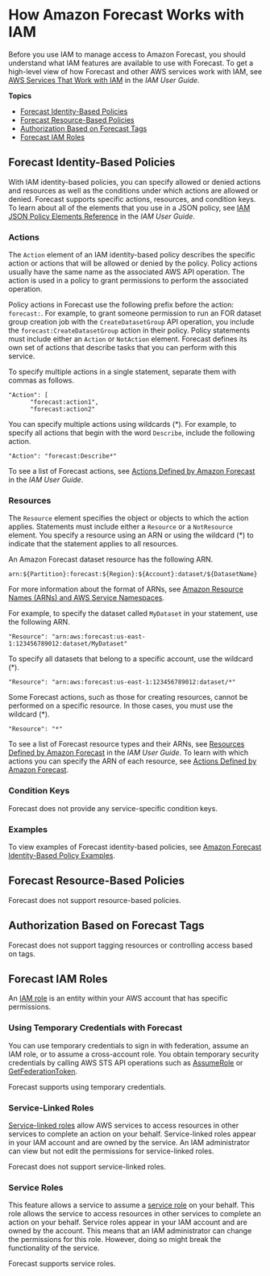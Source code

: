 # How Amazon Forecast Works with IAM<a name="security_iam_service-with-iam"></a>

Before you use IAM to manage access to Amazon Forecast, you should understand what IAM features are available to use with Forecast\. To get a high\-level view of how Forecast and other AWS services work with IAM, see [AWS Services That Work with IAM](https://docs.aws.amazon.com/IAM/latest/UserGuide/reference_aws-services-that-work-with-iam.html) in the *IAM User Guide*\.

**Topics**
+ [Forecast Identity\-Based Policies](#security_iam_service-with-iam-id-based-policies)
+ [Forecast Resource\-Based Policies](#security_iam_service-with-iam-resource-based-policies)
+ [Authorization Based on Forecast Tags](#security_iam_service-with-iam-tags)
+ [Forecast IAM Roles](#security_iam_service-with-iam-roles)

## Forecast Identity\-Based Policies<a name="security_iam_service-with-iam-id-based-policies"></a>

With IAM identity\-based policies, you can specify allowed or denied actions and resources as well as the conditions under which actions are allowed or denied\. Forecast supports specific actions, resources, and condition keys\. To learn about all of the elements that you use in a JSON policy, see [IAM JSON Policy Elements Reference](https://docs.aws.amazon.com/IAM/latest/UserGuide/reference_policies_elements.html) in the *IAM User Guide*\.

### Actions<a name="security_iam_service-with-iam-id-based-policies-actions"></a>

The `Action` element of an IAM identity\-based policy describes the specific action or actions that will be allowed or denied by the policy\. Policy actions usually have the same name as the associated AWS API operation\. The action is used in a policy to grant permissions to perform the associated operation\. 

Policy actions in Forecast use the following prefix before the action: `forecast:`\. For example, to grant someone permission to run an FOR dataset group creation job with the `CreateDatasetGroup` API operation, you include the `forecast:CreateDatasetGroup` action in their policy\. Policy statements must include either an `Action` or `NotAction` element\. Forecast defines its own set of actions that describe tasks that you can perform with this service\.

To specify multiple actions in a single statement, separate them with commas as follows\.

```
"Action": [
      "forecast:action1",
      "forecast:action2"
```

You can specify multiple actions using wildcards \(\*\)\. For example, to specify all actions that begin with the word `Describe`, include the following action\.

```
"Action": "forecast:Describe*"
```



To see a list of Forecast actions, see [Actions Defined by Amazon Forecast](https://docs.aws.amazon.com/IAM/latest/UserGuide/list_awskeymanagementservice.html#amazonforecast-actions-as-permissions) in the *IAM User Guide*\.

### Resources<a name="security_iam_service-with-iam-id-based-policies-resources"></a>

The `Resource` element specifies the object or objects to which the action applies\. Statements must include either a `Resource` or a `NotResource` element\. You specify a resource using an ARN or using the wildcard \(\*\) to indicate that the statement applies to all resources\.



An Amazon Forecast dataset resource has the following ARN\.

```
arn:${Partition}:forecast:${Region}:${Account}:dataset/${DatasetName}
```

For more information about the format of ARNs, see [Amazon Resource Names \(ARNs\) and AWS Service Namespaces](https://docs.aws.amazon.com/general/latest/gr/aws-arns-and-namespaces.html)\.

For example, to specify the dataset called `MyDataset` in your statement, use the following ARN\.

```
"Resource": "arn:aws:forecast:us-east-1:123456789012:dataset/MyDataset"
```

To specify all datasets that belong to a specific account, use the wildcard \(\*\)\.

```
"Resource": "arn:aws:forecast:us-east-1:123456789012:dataset/*"
```

Some Forecast actions, such as those for creating resources, cannot be performed on a specific resource\. In those cases, you must use the wildcard \(\*\)\.

```
"Resource": "*"
```

To see a list of Forecast resource types and their ARNs, see [Resources Defined by Amazon Forecast](https://docs.aws.amazon.com/IAM/latest/UserGuide/list_awskeymanagementservice.html#amazonforecast-resources-for-iam-policies) in the *IAM User Guide*\. To learn with which actions you can specify the ARN of each resource, see [Actions Defined by Amazon Forecast](https://docs.aws.amazon.com/IAM/latest/UserGuide/list_awskeymanagementservice.html#amazonforecast-actions-as-permissions)\.

### Condition Keys<a name="security_iam_service-with-iam-id-based-policies-conditionkeys"></a>

Forecast does not provide any service\-specific condition keys\.

### Examples<a name="security_iam_service-with-iam-id-based-policies-examples"></a>



To view examples of Forecast identity\-based policies, see [Amazon Forecast Identity\-Based Policy Examples](security_iam_id-based-policy-examples.md)\.

## Forecast Resource\-Based Policies<a name="security_iam_service-with-iam-resource-based-policies"></a>

Forecast does not support resource\-based policies\.

## Authorization Based on Forecast Tags<a name="security_iam_service-with-iam-tags"></a>

Forecast does not support tagging resources or controlling access based on tags\.

## Forecast IAM Roles<a name="security_iam_service-with-iam-roles"></a>

An [IAM role](https://docs.aws.amazon.com/IAM/latest/UserGuide/id_roles.html) is an entity within your AWS account that has specific permissions\.

### Using Temporary Credentials with Forecast<a name="security_iam_service-with-iam-roles-tempcreds"></a>

You can use temporary credentials to sign in with federation, assume an IAM role, or to assume a cross\-account role\. You obtain temporary security credentials by calling AWS STS API operations such as [AssumeRole](https://docs.aws.amazon.com/STS/latest/APIReference/API_AssumeRole.html) or [GetFederationToken](https://docs.aws.amazon.com/STS/latest/APIReference/API_GetFederationToken.html)\. 

Forecast supports using temporary credentials\. 

### Service\-Linked Roles<a name="security_iam_service-with-iam-roles-service-linked"></a>

[Service\-linked roles](https://docs.aws.amazon.com/IAM/latest/UserGuide/id_roles_terms-and-concepts.html#iam-term-service-linked-role) allow AWS services to access resources in other services to complete an action on your behalf\. Service\-linked roles appear in your IAM account and are owned by the service\. An IAM administrator can view but not edit the permissions for service\-linked roles\.

Forecast does not support service\-linked roles\.

### Service Roles<a name="security_iam_service-with-iam-roles-service"></a>

This feature allows a service to assume a [service role](https://docs.aws.amazon.com/IAM/latest/UserGuide/id_roles_terms-and-concepts.html#iam-term-service-role) on your behalf\. This role allows the service to access resources in other services to complete an action on your behalf\. Service roles appear in your IAM account and are owned by the account\. This means that an IAM administrator can change the permissions for this role\. However, doing so might break the functionality of the service\.

Forecast supports service roles\. 